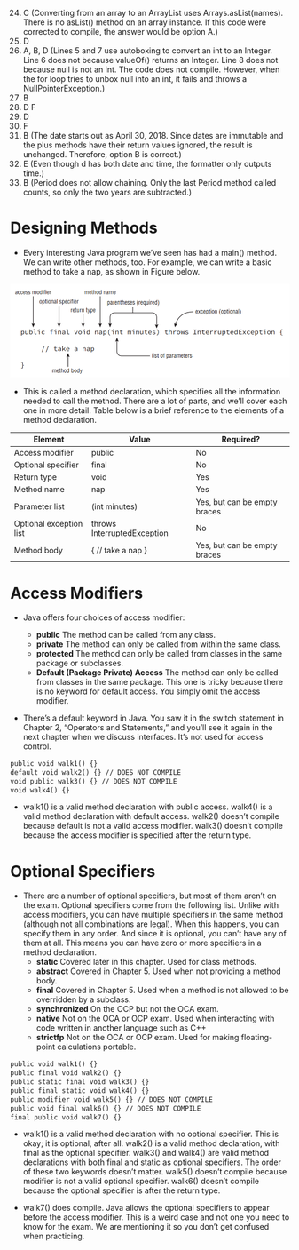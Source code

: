 24. C (Converting from an array to an ArrayList uses Arrays.asList(names). There is no asList() method on an array instance. If this code were corrected to compile, the answer would be option A.)
25. D
26. A, B, D (Lines 5 and 7 use autoboxing to convert an int to an Integer. Line 6 does not because valueOf() returns an Integer. Line 8 does not because null is not an int. The code does not compile. However, when the for loop tries to unbox null into an int, it fails and throws a NullPointerException.)
27. B
28. D F
29. D
30. F
31. B (The date starts out as April 30, 2018. Since dates are immutable and the plus methods have their return values ignored, the result is unchanged. Therefore, option B is correct.)
32. E (Even though d has both date and time, the formatter only outputs time.)
33. B (Period does not allow chaining. Only the last Period method called counts, so only the two years are subtracted.)

# Designing Methods

- Every interesting Java program we’ve seen has had a main() method. We can write other methods, too. For example, we can write a basic method to take a nap, as shown in Figure below.

<div align="center">

![alt text](../image/method-signature.png)

</div>

- This is called a method declaration, which specifies all the information needed to call the method. There are a lot of parts, and we’ll cover each one in more detail. Table below is a brief reference to the elements of a method declaration.

| Element                   | Value                         | Required?                     |
|---------------------------|-------------------------------|-------------------------------|
| Access modifier           | public                        | No                            |
| Optional specifier        | final                         | No                            |
| Return type               | void                          | Yes                           |
| Method name               | nap                           | Yes                           |
| Parameter list            | (int minutes)                | Yes, but can be empty braces  |
| Optional exception list    | throws InterruptedException    | No                            |
| Method body               | { // take a nap }            | Yes, but can be empty braces  |

# Access Modifiers

- Java offers four choices of access modifier:
   - __public__ The method can be called from any class.
   - __private__ The method can only be called from within the same class.
   - __protected__ The method can only be called from classes in the same package or subclasses.
   - __Default (Package Private) Access__ The method can only be called from classes in the same package. This one is tricky because there is no keyword for default access. You simply omit the access modifier.

- There’s a default keyword in Java. You saw it in the switch statement in Chapter 2, “Operators and Statements,” and you’ll see it again in the next chapter when we discuss interfaces. It’s not used for access control.

```
public void walk1() {}
default void walk2() {} // DOES NOT COMPILE
void public walk3() {} // DOES NOT COMPILE
void walk4() {}
```

- walk1() is a valid method declaration with public access. walk4() is a valid method declaration with default access. walk2() doesn’t compile because default is not a valid access modifier. walk3() doesn’t compile because the access modifier is specified after the return type.

# Optional Specifiers

- There are a number of optional specifiers, but most of them aren’t on the exam. Optional specifiers come from the following list. Unlike with access modifiers, you can have multiple specifiers in the same method (although not all combinations are legal). When this happens, you can specify them in any order. And since it is optional, you can’t have any of them at all. This means you can have zero or more specifiers in a method declaration.
   - __static__ Covered later in this chapter. Used for class methods.
   - __abstract__ Covered in Chapter 5. Used when not providing a method body.
   - __final__ Covered in Chapter 5. Used when a method is not allowed to be overridden by a subclass.
   - __synchronized__ On the OCP but not the OCA exam. 
   - __native__ Not on the OCA or OCP exam. Used when interacting with code written in another language such as C++
   - __strictfp__ Not on the OCA or OCP exam. Used for making floating-point calculations portable.

```
public void walk1() {}
public final void walk2() {}
public static final void walk3() {}
public final static void walk4() {}
public modifier void walk5() {} // DOES NOT COMPILE
public void final walk6() {} // DOES NOT COMPILE
final public void walk7() {}
```

- walk1() is a valid method declaration with no optional specifier. This is okay; it is optional, after all. walk2() is a valid method declaration, with final as the optional specifier. walk3() and walk4() are valid method declarations with both final and static as optional specifiers. The order of these two keywords doesn’t matter. walk5() doesn’t compile because modifier is not a valid optional specifier. walk6() doesn’t compile because the optional specifier is after the return type.

- walk7() does compile. Java allows the optional specifiers to appear before the access modifier. This is a weird case and not one you need to know for the exam. We are mentioning it so you don’t get confused when practicing.